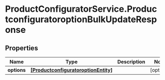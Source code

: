 # ProductConfiguratorService.ProductconfiguratoroptionBulkUpdateResponse

## Properties

Name | Type | Description | Notes
------------ | ------------- | ------------- | -------------
**options** | [**[ProductconfiguratoroptionEntity]**](ProductconfiguratoroptionEntity.md) |  | [optional] 


